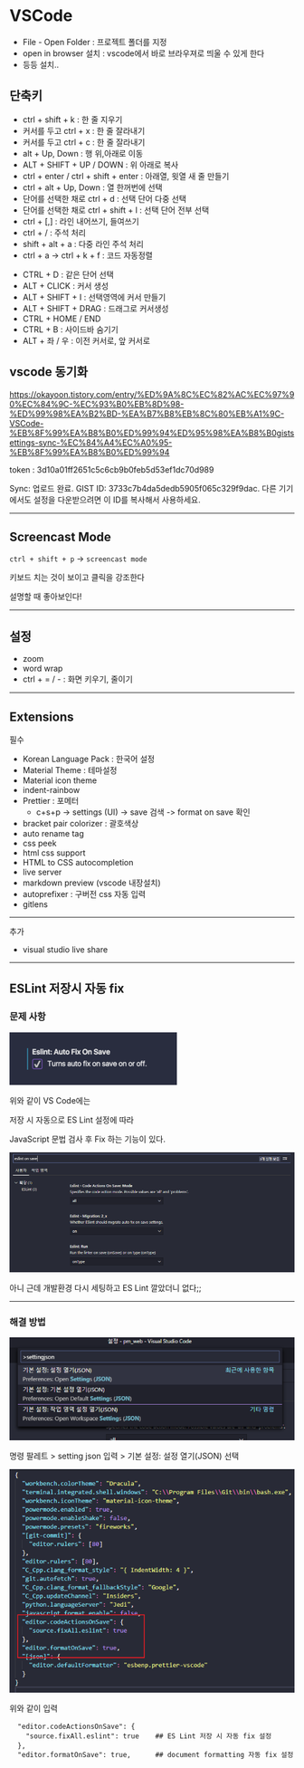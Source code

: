 # VSCode

- File - Open Folder : 프로젝트 폴더를 지정
- open in browser 설치 : vscode에서 바로 브라우져로 띄울 수 있게 한다
- 등등 설치..
  



## 단축키

+ ctrl + shift + k : 한 줄 지우기
+ 커서를 두고 ctrl + x : 한 줄 잘라내기
+ 커서를 두고 ctrl + c : 한 줄 잘라내기
+ alt + Up, Down : 행 위,아래로 이동
+ ALT + SHIFT + UP / DOWN : 위 아래로 복사
+ ctrl + enter  / ctrl + shift + enter : 아래열, 윗열 새 줄 만들기
+ ctrl + alt + Up, Down : 열 한꺼번에 선택
+ 단어를 선택한 채로 ctrl + d : 선택 단어 다중 선택
+ 단어를 선택한 채로 ctrl + shift + l : 선택 단어 전부 선택
+ ctrl + [,] : 라인 내어쓰기, 들여쓰기
+ ctrl + / : 주석 처리
+ shift + alt + a : 다중 라인 주석 처리
+ ctrl + a   ->   ctrl + k + f : 코드 자동정렬

- CTRL + D : 같은 단어 선택
- ALT + CLICK : 커서 생성
- ALT + SHIFT + I : 선택영역에 커서 만들기
- ALT + SHIFT + DRAG : 드래그로 커서생성
- CTRL + HOME / END
- CTRL + B : 사이드바 숨기기
- ALT + 좌 / 우 : 이전 커서로, 앞 커서로



## vscode 동기화

https://okayoon.tistory.com/entry/%ED%9A%8C%EC%82%AC%EC%97%90%EC%84%9C-%EC%93%B0%EB%8D%98-%ED%99%98%EA%B2%BD-%EA%B7%B8%EB%8C%80%EB%A1%9C-VSCode-%EB%8F%99%EA%B8%B0%ED%99%94%ED%95%98%EA%B8%B0gistsettings-sync-%EC%84%A4%EC%A0%95-%EB%8F%99%EA%B8%B0%ED%99%94

token : 3d10a01ff2651c5c6cb9b0feb5d53ef1dc70d989

Sync: 업로드 완료. GIST ID: 3733c7b4da5dedb5905f065c329f9dac. 다른 기기에서도 설정을 다운받으려면 이 ID를 복사해서 사용하세요.



---

## Screencast Mode

`ctrl + shift + p`  ->  `screencast mode`

키보드 치는 것이 보이고 클릭을 강조한다

설명할 때 좋아보인다!

---

## 설정

- zoom
- word wrap
- ctrl + = / - : 화면 키우기, 줄이기



---

## Extensions

필수

- Korean Language Pack : 한국어 설정
- Material Theme : 테마설정
- Material icon theme
- indent-rainbow
- Prettier : 포메터
  - c+s+p -> settings (UI) -> save 검색 -> format on save 확인
- bracket pair colorizer : 괄호색상
- auto rename tag
- css peek
- html css support
- HTML to CSS autocompletion
- live server
- markdown preview (vscode 내장설치)
- autoprefixer : 구버전 css 자동 입력
- gitlens





---

추가

- visual studio live share

---

## ESLint 저장시 자동 fix

### **문제 사항**



![img](VSCode.assets/img.png)



위와 같이 VS Code에는

저장 시 자동으로 ES Lint 설정에 따라

JavaScript 문법 검사 후 Fix 하는 기능이 있다.

![img](VSCode.assets/img-16513190450131.png)



아니 근데 개발환경 다시 세팅하고 ES Lint 깔았더니 없다;;

------

### **해결 방법**

![img](VSCode.assets/img-16513190450132.png)



명령 팔레트 > setting json 입력 > 기본 설정: 설정 열기(JSON) 선택

 



![img](VSCode.assets/img-16513190450133.png)



위와 같이 입력

```xml
  "editor.codeActionsOnSave": {
    "source.fixAll.eslint": true    ## ES Lint 저장 시 자동 fix 설정
  },
  "editor.formatOnSave": true,      ## document formatting 자동 fix 설정
```

 


